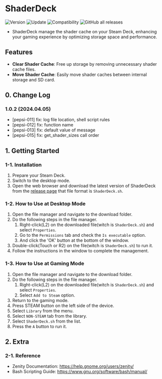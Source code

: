 # ShaderDeck

![Version](https://img.shields.io/badge/Version-1.0.2-green) ![Update](https://img.shields.io/badge/Update-2024.04.05-blue) ![Compatibility](https://img.shields.io/badge/Compatible-Steam_Deck-orange) ![GitHub all releases](https://img.shields.io/github/downloads/pepsizerosugar/ShaderDeck/total?color=purple)

* ShaderDeck manage the shader cache on your Steam Deck, enhancing your gaming experience by optimizing storage space and performance.

## Features

- **Clear Shader Cache**: Free up storage by removing unnecessary shader cache files.
- **Move Shader Cache**: Easily move shader caches between internal storage and SD card.

## 0. Change Log

### 1.0.2 (2024.04.05)

- [pepsi-011] fix: log file location, shell script rules
- [pepsi-012] fix: function name
- [pepsi-013] fix: default value of message
- [pepsi-015] fix: get_shader_sizes call order

## 1. Getting Started

### 1-1. Installation

1. Prepare your Steam Deck.
2. Switch to the desktop mode.
3. Open the web browser and download the latest version of ShaderDeck from
   the [release page](https://github.com/pepsizerosugar/ShaderDeck/releases) that file format is `ShaderDeck.sh`.

### 1-2. How to Use at Desktop Mode

1. Open the file manager and navigate to the download folder.
2. Do the following steps in the file manager.
    1. Right-click(L2) on the downloaded file(witch is `ShaderDeck.sh`) and select `Properties`.
    2. Go to the `Permissions` tab and check the `Is executable` option.
    3. And click the 'OK' button at the bottom of the window.
3. Double-click(Touch or R2) on the file(witch is `ShaderDeck.sh`) to run it.
4. Follow the instructions in the window to complete the management.

### 1-3. How to Use at Gaming Mode

1. Open the file manager and navigate to the download folder.
2. Do the following steps in the file manager.
    1. Right-click(L2) on the downloaded file(witch is `ShaderDeck.sh`) and select `Properties`.
    2. Select `Add to Steam` option.
3. Return to the gaming mode.
4. Press STEAM button on the left side of the device.
5. Select `Library` from the menu.
6. Select `NON-STEAM` tab from the library.
7. Select `ShaderDeck.sh` from the list.
8. Press the `A` button to run it.

## 2. Extra

### 2-1. Reference

* Zenity Documentation: https://help.gnome.org/users/zenity/
* Bash Scripting Guide: https://www.gnu.org/software/bash/manual/
